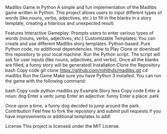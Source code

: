 
Madlibs Game in Python
A simple and fun implementation of the Madlibs game written in Python. This project allows users to input different types of words (like nouns, verbs, adjectives, etc.) to fill in the blanks in a story template, creating a hilarious and unexpected result.

Features
Interactive Gameplay: Prompts users to enter various types of words (nouns, verbs, adjectives, etc.)
Customizable Templates: You can create and use different Madlibs story templates.
Python-based: Pure Python code, no additional dependencies.
How to Play
Clone or download this repository to your local machine.
Run the Python script.
The script will ask for user inputs (like nouns, adjectives, and verbs).
Once all the blanks are filled, a funny story will be generated!
Installation
Clone the Repository
bash
Copy code
git clone https://github.com/rohithds/madlibs.git
cd madlibs
Run the Game
Make sure you have Python 3 installed. You can run the game with the following command:

bash
Copy code
python madlibs.py
Example Story
less
Copy code
Enter a noun: dog
Enter a verb: jump
Enter an adjective: funny
Enter a place: park

Once upon a time, a funny dog decided to jump around the park.
Contribution
Feel free to fork the repository and submit pull requests if you have improvements or additional templates to add!

License
This project is licensed under the MIT License.
